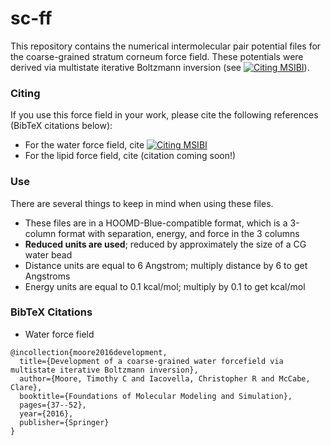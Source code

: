 # sc-ff

This repository contains the numerical intermolecular pair potential files for the coarse-grained stratum corneum force field.
These potentials were derived via multistate iterative Boltzmann inversion (see 
[![Citing MSIBI](https://img.shields.io/badge/DOI-10.1063%2F1.4880555-blue.svg)](http://dx.doi.org/10.1063/1.4880555)).
### Citing
If you use this force field in your work, please cite the following references (BibTeX citations below):
- For the water force field, cite [![Citing MSIBI](https://img.shields.io/badge/DOI-10.1007%2F978.981.10.1128.3_3-blue.svg)](http://dx.doi.org/10.1007/978-981-10-1128-3_3)
- For the lipid force field, cite (citation coming soon!)


### Use
There are several things to keep in mind when using these files. 
- These files are in a HOOMD-Blue-compatible format, which is a 3-column format with separation, energy, and force in the 3 columns
- **Reduced units are used**; reduced by approximately the size of a CG water bead
 - Distance units are equal to 6 Angstrom; multiply distance by 6 to get Angstroms
 - Energy units are equal to 0.1 kcal/mol; multiply by 0.1 to get kcal/mol
 
### BibTeX Citations
- Water force field
```
@incollection{moore2016development,
  title={Development of a coarse-grained water forcefield via multistate iterative Boltzmann inversion},
  author={Moore, Timothy C and Iacovella, Christopher R and McCabe, Clare},
  booktitle={Foundations of Molecular Modeling and Simulation},
  pages={37--52},
  year={2016},
  publisher={Springer}
}
```
